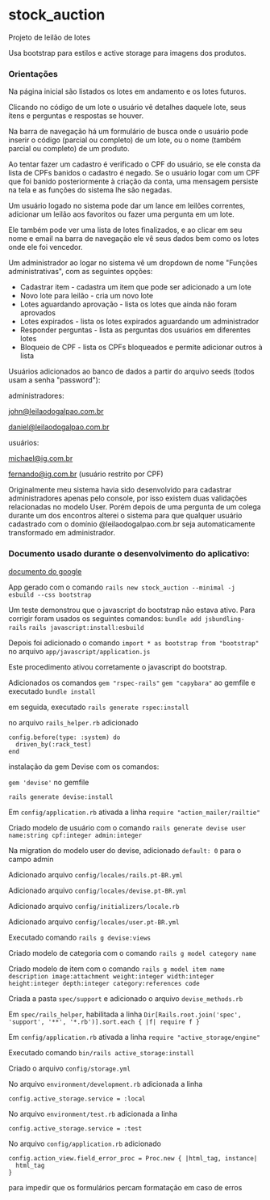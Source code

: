 # stock_auction

Projeto de leilão de lotes

Usa bootstrap para estilos e active storage para imagens dos produtos.

### Orientações

Na página inicial são listados os lotes em andamento e os lotes futuros.

Clicando no código de um lote o usuário vê detalhes daquele lote, seus ítens e perguntas e respostas se houver.

Na barra de navegação há um formulário de busca onde o usuário pode inserir o código (parcial ou completo) de um lote, ou o nome (também parcial ou completo) de um produto.

Ao tentar fazer um cadastro é verificado o CPF do usuário, se ele consta da lista de CPFs banidos o cadastro é negado. Se o usuário logar com um CPF que foi banido posteriormente à criação da conta, uma mensagem persiste na tela e as funções do sistema lhe são negadas.

Um usuário logado no sistema pode dar um lance em leilões correntes, adicionar um leilão aos favoritos ou fazer uma pergunta em um lote.

Ele também pode ver uma lista de lotes finalizados, e ao clicar em seu nome e email na barra de navegação ele vê seus dados bem como os lotes onde ele foi vencedor.

Um administrador ao logar no sistema vê um dropdown de nome "Funções administrativas", com as seguintes opções:

* Cadastrar item - cadastra um item que pode ser adicionado a um lote
* Novo lote para leilão - cria um novo lote
* Lotes aguardando aprovação - lista os lotes que ainda não foram aprovados
* Lotes expirados - lista os lotes expirados aguardando um administrador
* Responder perguntas - lista as perguntas dos usuários em diferentes lotes
* Bloqueio de CPF - lista os CPFs bloqueados e permite adicionar outros à lista

Usuários adicionados ao banco de dados a partir do arquivo seeds (todos usam a senha "password"):

administradores:

john@leilaodogalpao.com.br

daniel@leilaodogalpao.com.br

usuários:

michael@ig.com.br

fernando@ig.com.br (usuário restrito por CPF)

Originalmente meu sistema havia sido desenvolvido para cadastrar administradores apenas pelo console, por isso existem duas validações relacionadas no modelo User. Porém depois de uma pergunta de um colega durante um dos encontros alterei o sistema para que qualquer usuário cadastrado com o domínio @leilaodogalpao.com.br seja automaticamente transformado em administrador.



### Documento usado durante o desenvolvimento do aplicativo:
[documento do google](https://docs.google.com/document/d/1nbUgFEDsCoDWohQGvsMc1p699bbuLrHR4jbBfwN2npI/edit?usp=sharing)


App gerado com o comando `rails new stock_auction --minimal -j esbuild --css bootstrap`

Um teste demonstrou que o javascript do bootstrap não estava ativo. Para corrigir foram usados os seguintes comandos:
`bundle add jsbundling-rails`
`rails javascript:install:esbuild`

Depois foi adicionado o comando
`import * as bootstrap from "bootstrap"`
no arquivo `app/javascript/application.js`

Este procedimento ativou corretamente o javascript do bootstrap.

Adicionados os comandos
`gem "rspec-rails"`
`gem "capybara"`
ao gemfile e executado `bundle install`

em seguida, executado `rails generate rspec:install`

no arquivo `rails_helper.rb` adicionado
```
config.before(type: :system) do
  driven_by(:rack_test)
end
```

instalação da gem Devise com os comandos:

`gem 'devise'` no gemfile

`rails generate devise:install`

Em `config/application.rb` ativada a linha
`require "action_mailer/railtie"`

Criado modelo de usuário com o comando
`rails generate devise user name:string cpf:integer admin:integer`

Na migration do modelo user do devise, adicionado `default: 0` para o campo admin

Adicionado arquivo `config/locales/rails.pt-BR.yml`

Adicionado arquivo `config/locales/devise.pt-BR.yml`

Adicionado arquivo `config/initializers/locale.rb`

Adicionado arquivo `config/locales/user.pt-BR.yml`

Executado comando `rails g devise:views`

Criado modelo de categoria com o comando
`rails g model category name`

Criado modelo de item com o comando
`rails g model item name description image:attachment weight:integer width:integer height:integer depth:integer category:references code`

Criada a pasta `spec/support` e adicionado o arquivo `devise_methods.rb`

Em `spec/rails_helper`, habilitada a linha
`Dir[Rails.root.join('spec', 'support', '**', '*.rb')].sort.each { |f| require f }`

Em `config/application.rb` ativada a linha
`require "active_storage/engine"`

Executado comando `bin/rails active_storage:install`

Criado o arquivo `config/storage.yml`

No arquivo `environment/development.rb` adicionada a linha

`config.active_storage.service = :local`

No arquivo `environment/test.rb` adicionada a linha

`config.active_storage.service = :test`

No arquivo `config/application.rb` adicionado

```
config.action_view.field_error_proc = Proc.new { |html_tag, instance|
  html_tag
}
```
para impedir que os formulários percam formatação em caso de erros
